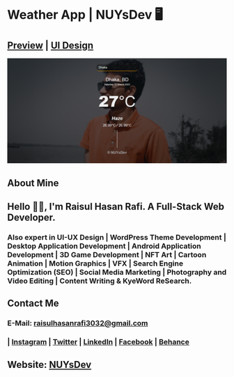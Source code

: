 # Weather App | NUYsDev 🖥️
## [Preview](https://rhr3032.github.io/WeatherApp/) | [UI Design](#)


<!-- ### Include this Marketing Website ➡️

- Full Responsive byUsing HTML CSS & JavaScript.
- Mobile Friendly Design
- jQuery JavaScript Library v1.11.3
- skel.js v3.0.0
- jquery.poptrox.js v2.5.1 
- Font Awesome 4.5.0
- Fresh And Clean Code
- Smooth scrolling in each section.
- Developed first with the Mobile First methodology, then for desktop.
- Compatible with all mobile devices and with a beautiful and pleasant user interface. -->


![preview img](img/readme.png)

## About Mine
## Hello 👋🏻, I'm Raisul Hasan Rafi. A Full-Stack Web Developer. 
### Also expert in UI-UX Design | WordPress Theme Development | Desktop Application Development | Android Application Development | 3D Game Development | NFT Art | Cartoon Animation | Motion Graphics | VFX | Search Engine Optimization (SEO) | Social Media Marketing | Photography and Video Editing | Content Writing & KyeWord ReSearch.

## Contact Me
### E-Mail: raisulhasanrafi3032@gmail.com
### | [Instagram](https://instagram.com/rhr_raisulrafi) | [Twitter](https://twitter.com/rhr_raisulrafi) | [LinkedIn](https://linkedin.com/in/rhr3032) | [Facebook](https://facebook.com/rhr.raisulrafi) | [Behance](https://behance.net/rhr3032) 
##
## Website: [NUYsDev](https://nuysdev.netlify.app/)
